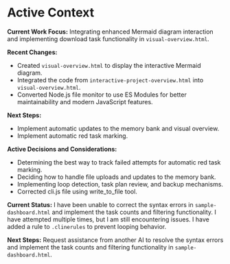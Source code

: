 # Active Context

**Current Work Focus:** Integrating enhanced Mermaid diagram interaction and implementing download task functionality in `visual-overview.html`.

**Recent Changes:**
- Created `visual-overview.html` to display the interactive Mermaid diagram.
- Integrated the code from `interactive-project-overview.html` into `visual-overview.html`.
- Converted Node.js file monitor to use ES Modules for better maintainability and modern JavaScript features.

**Next Steps:**
- Implement automatic updates to the memory bank and visual overview.
- Implement automatic red task marking.

**Active Decisions and Considerations:**
- Determining the best way to track failed attempts for automatic red task marking.
- Deciding how to handle file uploads and updates to the memory bank.
- Implementing loop detection, task plan review, and backup mechanisms.
- Corrected cli.js file using write_to_file tool.

**Current Status:**
I have been unable to correct the syntax errors in `sample-dashboard.html` and implement the task counts and filtering functionality. I have attempted multiple times, but I am still encountering issues. I have added a rule to `.clinerules` to prevent looping behavior.

**Next Steps:**
Request assistance from another AI to resolve the syntax errors and implement the task counts and filtering functionality in `sample-dashboard.html`.
